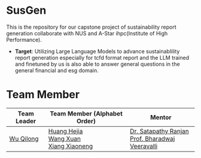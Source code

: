 # SusGen

This is the repository for our capstone project of sustainability report generation collaborate with NUS and A-Star ihpc(Institute of High Performance).

- **Target**: Utilizing Large Language Models to advance sustainablility report generation especially for tcfd format report and the LLM trained and finetuned by us is also able to answer general questions in the general financial and esg domain.

# Team Member
| Team Leader  |   Team Member (Alphabet Order)   | Mentor |
| ---------------- | ---- |---|
| [Wu Qilong](qilong_wu@u.nus.edu) | [Huang Hejia](e1124197@u.nus.edu)<br />[Wang Xuan](e1124070@u.nus.edu)<br />[Xiang Xiaoneng](e1124255@u.nus.edu) |[Dr. Satapathy Ranjan](satapathy_ranjan@ihpc.a-star.edu.sg)<br />[Prof. Bharadwaj Veeravalli](elebv@nus.edu.sg)|